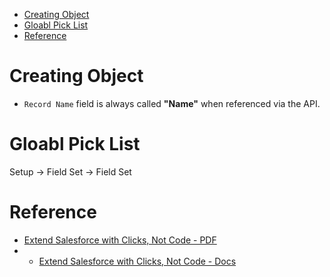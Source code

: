 - [Creating Object](#creating-object)
- [Gloabl Pick List](#gloabl-pick-list)
- [Reference](#reference)

# Creating Object

- `Record Name` field is always called **"Name"** when referenced via the API.


# Gloabl Pick List

Setup -> Field Set -> Field Set

# Reference

- [Extend Salesforce with Clicks, Not Code - PDF](https://resources.docs.salesforce.com/latest/latest/en-us/sfdc/pdf/extend_click.pdf)
- - [Extend Salesforce with Clicks, Not Code - Docs](https://help.salesforce.com/s/articleView?id=sf.extend_click_intro.htm&type=5)
